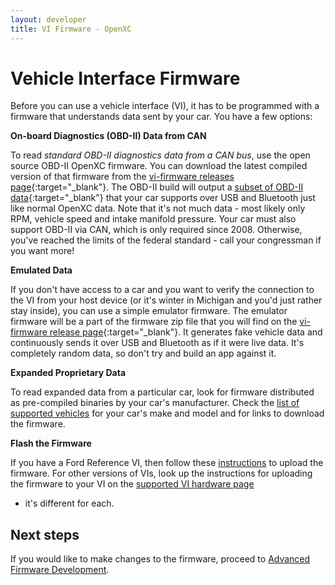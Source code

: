 ```yaml
---
layout: developer
title: VI Firmware - OpenXC
---
```


<div class="page-header">
    <h1>Vehicle Interface Firmware</h1>
</div>

Before you can use a vehicle interface (VI), it has to be programmed with a
firmware that understands data sent by your car. You have a few options:

**On-board Diagnostics (OBD-II) Data from CAN**

To read *standard OBD-II diagnostics data from a CAN bus*, use the open source
OBD-II OpenXC firmware. You can download the latest compiled  version of that
firmware from the [vi-firmware releases
page](https://github.com/openxc/vi-firmware/releases){:target="_blank"}. The OBD-II build will
output a [subset of OBD-II
data](https://github.com/openxc/vi-firmware/blob/next/src/obd2.cpp#L41){:target="_blank"} that
your car supports over USB and Bluetooth just like normal OpenXC data. Note that
it's not much data - most likely only RPM, vehicle speed and intake manifold
pressure. Your car must also support OBD-II via CAN, which is only required
since 2008. Otherwise, you've reached the limits of the federal standard - call
your congressman if you want more!

**Emulated Data**

If you don't have access to a car and you want to verify the connection to the
VI from your host device (or it's winter in Michigan and you'd just rather stay
inside), you can use a simple emulator firmware. The emulator firmware will be a part of the firmware zip file that you will find on the [vi-firmware release
page](https://github.com/openxc/vi-firmware/releases){:target="_blank"}. It generates
fake vehicle data and continuously sends it over USB and Bluetooth as if it were
live data. It's completely random data, so don't try and build an app against
it.

**Expanded Proprietary Data**

To read expanded data from a particular car, look for firmware distributed as
pre-compiled binaries by your car's manufacturer. Check the [list of supported
vehicles](/hardware/vehicles.html) for your car's make and model and for links
to download the firmware.

**Flash the Firmware**

If you have a Ford Reference VI, then follow these [instructions](http://vi.openxcplatform.com/firmware/programming/usb.html) to upload the firmware. For other versions of VIs, look up the instructions for uploading the
firmware to your VI on the [supported VI hardware
page](/vehicle-interface/hardware.html)
- it's different for each.


<div class="page-header">
    <h2>Next steps</h2>
</div>

If you would like to make changes to the firmware, proceed to [Advanced Firmware Development](/firmware/advanced-intro.html).
